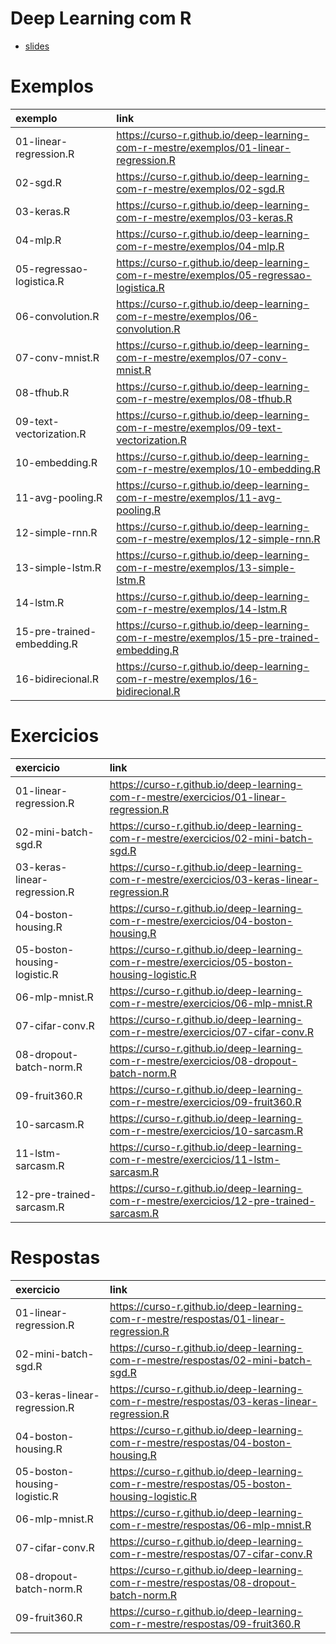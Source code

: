 
<!-- README.md is generated from README.Rmd. Please edit that file -->

# Deep Learning com R

  - [slides](https://curso-r.github.io/deep-learning-com-r-mestre/slides/)

# Exemplos

| exemplo                    | link                                                                                       |
| :------------------------- | :----------------------------------------------------------------------------------------- |
| 01-linear-regression.R     | <https://curso-r.github.io/deep-learning-com-r-mestre/exemplos/01-linear-regression.R>     |
| 02-sgd.R                   | <https://curso-r.github.io/deep-learning-com-r-mestre/exemplos/02-sgd.R>                   |
| 03-keras.R                 | <https://curso-r.github.io/deep-learning-com-r-mestre/exemplos/03-keras.R>                 |
| 04-mlp.R                   | <https://curso-r.github.io/deep-learning-com-r-mestre/exemplos/04-mlp.R>                   |
| 05-regressao-logistica.R   | <https://curso-r.github.io/deep-learning-com-r-mestre/exemplos/05-regressao-logistica.R>   |
| 06-convolution.R           | <https://curso-r.github.io/deep-learning-com-r-mestre/exemplos/06-convolution.R>           |
| 07-conv-mnist.R            | <https://curso-r.github.io/deep-learning-com-r-mestre/exemplos/07-conv-mnist.R>            |
| 08-tfhub.R                 | <https://curso-r.github.io/deep-learning-com-r-mestre/exemplos/08-tfhub.R>                 |
| 09-text-vectorization.R    | <https://curso-r.github.io/deep-learning-com-r-mestre/exemplos/09-text-vectorization.R>    |
| 10-embedding.R             | <https://curso-r.github.io/deep-learning-com-r-mestre/exemplos/10-embedding.R>             |
| 11-avg-pooling.R           | <https://curso-r.github.io/deep-learning-com-r-mestre/exemplos/11-avg-pooling.R>           |
| 12-simple-rnn.R            | <https://curso-r.github.io/deep-learning-com-r-mestre/exemplos/12-simple-rnn.R>            |
| 13-simple-lstm.R           | <https://curso-r.github.io/deep-learning-com-r-mestre/exemplos/13-simple-lstm.R>           |
| 14-lstm.R                  | <https://curso-r.github.io/deep-learning-com-r-mestre/exemplos/14-lstm.R>                  |
| 15-pre-trained-embedding.R | <https://curso-r.github.io/deep-learning-com-r-mestre/exemplos/15-pre-trained-embedding.R> |
| 16-bidirecional.R          | <https://curso-r.github.io/deep-learning-com-r-mestre/exemplos/16-bidirecional.R>          |

# Exercicios

| exercicio                    | link                                                                                           |
| :--------------------------- | :--------------------------------------------------------------------------------------------- |
| 01-linear-regression.R       | <https://curso-r.github.io/deep-learning-com-r-mestre/exercicios/01-linear-regression.R>       |
| 02-mini-batch-sgd.R          | <https://curso-r.github.io/deep-learning-com-r-mestre/exercicios/02-mini-batch-sgd.R>          |
| 03-keras-linear-regression.R | <https://curso-r.github.io/deep-learning-com-r-mestre/exercicios/03-keras-linear-regression.R> |
| 04-boston-housing.R          | <https://curso-r.github.io/deep-learning-com-r-mestre/exercicios/04-boston-housing.R>          |
| 05-boston-housing-logistic.R | <https://curso-r.github.io/deep-learning-com-r-mestre/exercicios/05-boston-housing-logistic.R> |
| 06-mlp-mnist.R               | <https://curso-r.github.io/deep-learning-com-r-mestre/exercicios/06-mlp-mnist.R>               |
| 07-cifar-conv.R              | <https://curso-r.github.io/deep-learning-com-r-mestre/exercicios/07-cifar-conv.R>              |
| 08-dropout-batch-norm.R      | <https://curso-r.github.io/deep-learning-com-r-mestre/exercicios/08-dropout-batch-norm.R>      |
| 09-fruit360.R                | <https://curso-r.github.io/deep-learning-com-r-mestre/exercicios/09-fruit360.R>                |
| 10-sarcasm.R                 | <https://curso-r.github.io/deep-learning-com-r-mestre/exercicios/10-sarcasm.R>                 |
| 11-lstm-sarcasm.R            | <https://curso-r.github.io/deep-learning-com-r-mestre/exercicios/11-lstm-sarcasm.R>            |
| 12-pre-trained-sarcasm.R     | <https://curso-r.github.io/deep-learning-com-r-mestre/exercicios/12-pre-trained-sarcasm.R>     |

# Respostas

| exercicio                    | link                                                                                          |
| :--------------------------- | :-------------------------------------------------------------------------------------------- |
| 01-linear-regression.R       | <https://curso-r.github.io/deep-learning-com-r-mestre/respostas/01-linear-regression.R>       |
| 02-mini-batch-sgd.R          | <https://curso-r.github.io/deep-learning-com-r-mestre/respostas/02-mini-batch-sgd.R>          |
| 03-keras-linear-regression.R | <https://curso-r.github.io/deep-learning-com-r-mestre/respostas/03-keras-linear-regression.R> |
| 04-boston-housing.R          | <https://curso-r.github.io/deep-learning-com-r-mestre/respostas/04-boston-housing.R>          |
| 05-boston-housing-logistic.R | <https://curso-r.github.io/deep-learning-com-r-mestre/respostas/05-boston-housing-logistic.R> |
| 06-mlp-mnist.R               | <https://curso-r.github.io/deep-learning-com-r-mestre/respostas/06-mlp-mnist.R>               |
| 07-cifar-conv.R              | <https://curso-r.github.io/deep-learning-com-r-mestre/respostas/07-cifar-conv.R>              |
| 08-dropout-batch-norm.R      | <https://curso-r.github.io/deep-learning-com-r-mestre/respostas/08-dropout-batch-norm.R>      |
| 09-fruit360.R                | <https://curso-r.github.io/deep-learning-com-r-mestre/respostas/09-fruit360.R>                |
